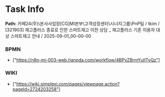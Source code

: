 # Task Info

**Path:** 카페24(주)\본사사업장\[CG]MI본부\고객성장센터\시너지그룹\PnP팀 / tkim / [321903] 재고플러스 종료로 인한 스마트재고 이전 상담 _ 재고플러스 기존 이용자 대상 스마트재고 안내 / 2025-09-01_00-00-00

### BPMN
- ["https://n8n-mi-003-web.hanpda.com/workflow/4BPvZBrmYuIlTyQz"]

### WIKI
- ["https://wiki.simplexi.com/pages/viewpage.action?pageId=2724203258"]

